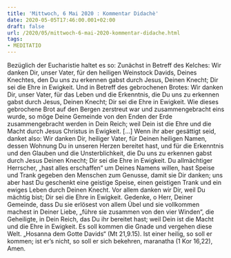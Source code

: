 ```yaml
---
title: 'Mittwoch, 6 Mai 2020 : Kommentar Didachè'
date: 2020-05-05T17:46:00.001+02:00
draft: false
url: /2020/05/mittwoch-6-mai-2020-kommentar-didache.html
tags: 
- MEDITATIO
---
```


Bezüglich der Eucharistie haltet es so: Zunächst in Betreff des Kelches: Wir danken Dir, unser Vater, für den heiligen Weinstock Davids, Deines Knechtes, den Du uns zu erkennen gabst durch Jesus, Deinen Knecht; Dir sei die Ehre in Ewigkeit. Und in Betreff des gebrochenen Brotes: Wir danken Dir, unser Vater, für das Leben und die Erkenntnis, die Du uns zu erkennen gabst durch Jesus, Deinen Knecht; Dir sei die Ehre in Ewigkeit. Wie dieses gebrochene Brot auf den Bergen zerstreut war und zusammengebracht eins wurde, so möge Deine Gemeinde von den Enden der Erde zusammengebracht werden in Dein Reich; weil Dein ist die Ehre und die Macht durch Jesus Christus in Ewigkeit. \[…\] Wenn ihr aber gesättigt seid, danket also: Wir danken Dir, heiliger Vater, für Deinen heiligen Namen, dessen Wohnung Du in unseren Herzen bereitet hast, und für die Erkenntnis und den Glauben und die Unsterblichkeit, die Du uns zu erkennen gabst durch Jesus Deinen Knecht; Dir sei die Ehre in Ewigkeit. Du allmächtiger Herrscher, „hast alles erschaffen“ um Deines Namens willen, hast Speise und Trank gegeben den Menschen zum Genusse, damit sie Dir danken; uns aber hast Du geschenkt eine geistige Speise, einen geistigen Trank und ein ewiges Leben durch Deinen Knecht. Vor allem danken wir Dir, weil Du mächtig bist; Dir sei die Ehre in Ewigkeit. Gedenke, o Herr, Deiner Gemeinde, dass Du sie erlösest von allem Übel und sie vollkommen machest in Deiner Liebe, „führe sie zusammen von den vier Winden“, die Geheiligte, in Dein Reich, das Du ihr bereitet hast; weil Dein ist die Macht und die Ehre in Ewigkeit. Es soll kommen die Gnade und vergehen diese Welt. „Hosanna dem Gotte Davids“ (Mt 21,9.15). Ist einer heilig, so soll er kommen; ist er’s nicht, so soll er sich bekehren, maranatha (1 Kor 16,22), Amen.